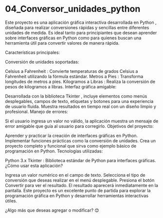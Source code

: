 # 04_Conversor_unidades_python
Este proyecto es una aplicación gráfica interactiva desarrollada en Python , diseñada para realizar conversiones rápidas y sencillas entre diferentes unidades de medida. Es ideal tanto para principiantes que desean aprender sobre interfaces gráficas en Python como para quienes buscan una herramienta útil para convertir valores de manera rápida.


Características principales:

Conversión de unidades soportadas:

Celsius a Fahrenheit : Convierte temperaturas de grados Celsius a Fahrenheit utilizando la fórmula estándar.
Metros a Pies : Transforma longitudes de metros a pies.
Kilogramos a Libras : Realiza la conversión de pesos de kilogramos a libras.
Interfaz gráfica amigable:

Desarrollada con la biblioteca Tkinter , incluye elementos como menús desplegables, campos de texto, etiquetas y botones para una experiencia de usuario fluida.
Muestra resultados en tiempo real con un diseño limpio y profesional.
Manejo de errores:

Si el usuario ingresa un valor no válido, la aplicación muestra un mensaje de error amigable que guía al usuario para corregirlo.
Objetivos del proyecto:

Aprender y practicar la creación de interfaces gráficas en Python.
Implementar funciones prácticas como la conversión de unidades.
Crea un proyecto completo y funcional que sirva como ejemplo básico de programación en Python.
Tecnologías utilizadas:

Python 3.x
Tkinter : Biblioteca estándar de Python para interfaces gráficas.
¿Cómo usar esta aplicación?

Ingresa un valor numérico en el campo de texto.
Selecciona el tipo de conversión que deseas realizar en el menú desplegable.
Presiona el botón Convertir para ver el resultado.
El resultado aparecerá inmediatamente en la pantalla.
Este proyecto es un excelente punto de partida para explorar la programación gráfica en Python y desarrollar herramientas interactivas útiles.

¿Algo más que deseas agregar o modificar? 😊

